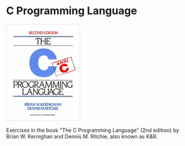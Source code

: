 # C Programming Language

![The C Programming Language Book](./image.png)

Exercises in the book "The C Programming Language" (2nd edition) by Brian W. Kernighan and Dennis M. Ritchie, also known as K&amp;R.
